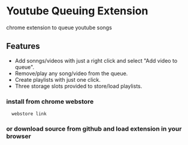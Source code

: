 # Youtube Queuing Extension
chrome extension to queue youtube songs

## Features

* Add sonngs/videos with just a right click and select "Add video to queue".
* Remove/play any song/video from the queue.
* Create playlists with just one click.
* Three storage slots provided to store/load playlists.


### install from chrome webstore

```
  webstore link
```

### or download source from github and load extension in your browser
